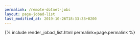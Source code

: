 ```yaml
---
permalink: /remote-dotnet-jobs
layout: page-jobad-list
last_modified_at: 2019-10-26T18:33:33+0200
---
```

{% include render_jobad_list.html permalink=page.permalink %}
